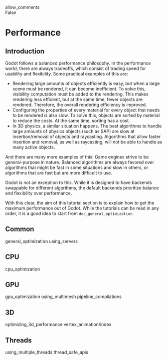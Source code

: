allow\_comments  
False

# Performance

## Introduction

Godot follows a balanced performance philosophy. In the performance
world, there are always tradeoffs, which consist of trading speed for
usability and flexibility. Some practical examples of this are:

-   Rendering large amounts of objects efficiently is easy, but when a
    large scene must be rendered, it can become inefficient. To solve
    this, visibility computation must be added to the rendering. This
    makes rendering less efficient, but at the same time, fewer objects
    are rendered. Therefore, the overall rendering efficiency is
    improved.
-   Configuring the properties of every material for every object that
    needs to be rendered is also slow. To solve this, objects are sorted
    by material to reduce the costs. At the same time, sorting has a
    cost.
-   In 3D physics, a similar situation happens. The best algorithms to
    handle large amounts of physics objects (such as SAP) are slow at
    insertion/removal of objects and raycasting. Algorithms that allow
    faster insertion and removal, as well as raycasting, will not be
    able to handle as many active objects.

And there are many more examples of this! Game engines strive to be
general-purpose in nature. Balanced algorithms are always favored over
algorithms that might be fast in some situations and slow in others, or
algorithms that are fast but are more difficult to use.

Godot is not an exception to this. While it is designed to have backends
swappable for different algorithms, the default backends prioritize
balance and flexibility over performance.

With this clear, the aim of this tutorial section is to explain how to
get the maximum performance out of Godot. While the tutorials can be
read in any order, it is a good idea to start from
`doc_general_optimization`.

## Common

general\_optimization using\_servers

## CPU

cpu\_optimization

## GPU

gpu\_optimization using\_multimesh pipeline\_compilations

## 3D

optimizing\_3d\_performance vertex\_animation/index

## Threads

using\_multiple\_threads thread\_safe\_apis

